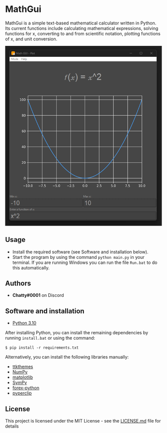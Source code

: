 # MathGui

MathGui is a simple text-based mathematical calculator written in Python. Its current functions include calculating mathematical expressions, solving functions for x, converting to and from scientific notation, plotting functions of x, and unit conversion.

![Preview](./assets/readme_preview.png)

## Usage

* Install the required software (see Software and installation below).
* Start the program by using the command `python main.py` in your terminal. If you are running Windows you can run the file `Run.bat` to do this automatically.

## Authors

* **Chatty#0001** on Discord

## Software and installation

* [Python 3.10](https://www.python.org/)

After installing Python, you can install the remaining dependencies by running `install.bat` or using the command:
```
$ pip install -r requirements.txt
```
Alternatively, you can install the following libraries manually:
* [ttkthemes](https://ttkthemes.readthedocs.io/en/latest/)
* [NumPy](http://www.numpy.org/)
* [matplotlib](https://matplotlib.org/)
* [SymPy](https://www.sympy.org/en/index.html)
* [forex-python](https://github.com/MicroPyramid/forex-python)
* [pyperclip](https://github.com/asweigart/pyperclip)

## License

This project is licensed under the MIT License - see the [LICENSE.md](LICENSE.md) file for details
